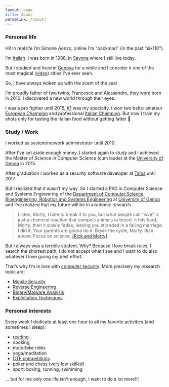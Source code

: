 ```yaml
---
layout: page
title: About
permalink: /about/
---
```


### Personal life
Hi! In real life I’m Simone Aonzo, online I'm "packmad" (in the past "six110").

I’m [Italian](https://en.wikipedia.org/wiki/Italy). I was born in 1988, in [Savona](https://en.wikipedia.org/wiki/Savona) where I still live today.

But I studied and lived in [Genova](https://en.wikipedia.org/wiki/Genoa) for a while and I consider it one of the most magical ([video](https://www.youtube.com/watch?v=Hg3Fq85azck)) cities I've ever seen.

So, I have always woken up with the scent of the sea!

I’m proudly father of two twins, Francesco and Alessandro, they were born in 2010. I discovered a new world through their eyes.

I was a pro fighter until 2015, [K1](https://en.wikipedia.org/wiki/K-1) was my specialty. I won two belts: amateur [European Champion](http://www.ivg.it/2015/06/loanesi-alle-stelle-weekend-di-successi-per-il-polizzano-perlungher/) and professional [Italian Champion](http://www.ivg.it/2015/12/loano-ospita-linternational-fight-show/). But now I train my shots only for tasting the Italian food without getting fatter 🙂


### Study / Work

I worked as system/network administrator until 2010.

After I've set aside enough money, I started again to study and I achieved the Master of Science in Computer Science (cum laude) at the [University of Genoa](https://en.wikipedia.org/wiki/University_of_Genoa) in 2015.

After graduation I worked as a security software developer at [Talos](https://talos-sec.com/) until 2017.

But I realized that it wasn’t my way.
So I started a PhD in Computer Science and Systems Engineering of the [Department of Computer Science, Bioengineering, Robotics and Systems Engineering](http://www.dibris.unige.it/) at [University of Genoa](https://en.wikipedia.org/wiki/University_of_Genoa) and I've realized that my future will be in academic research.

> Listen, Morty, I hate to break it to you, but what people call "love" is just a chemical reaction that compels animals to breed. It hits hard, Morty, then it slowly fades, leaving you stranded in a failing marriage. I did it. Your parents are gonna do it. Break the cycle, Morty. Rise above. Focus on science.
> [[Rick and Morty]](https://en.wikipedia.org/wiki/Rick_and_Morty)

But I always was a terrible student. Why?
Because I love break rules, I search the shortest path, I do not accept what I see and I want to do also whatever I love giving my best effort.

That’s why I’m in love with [computer security](https://en.wikipedia.org/wiki/Computer_security). More precisely my research topic are:
* [Mobile Security](https://en.wikipedia.org/wiki/Mobile_security)
* [Reverse Engineering](https://en.wikipedia.org/wiki/Reverse_engineering)
* [Binary/Malware Analysis](https://en.wikipedia.org/wiki/Malware_analysis)
* [Exploitation Techniques](https://en.wikipedia.org/wiki/Exploit_%28computer_security%29)


### Personal interests
Every week I dedicate at least one hour to all my favorite activities (and sometimes I sleep):
* [reading](https://packmad.github.io/books/)
* cooking
* motorbike rides
* yoga/meditation
* [CTF competitions](https://ctftime.org/ctf-wtf/)
* poker and chess (very low skilled)
* sport: boxing, running, swimming

... but for me only one life isn't enough, I want to do a lot more!!!
